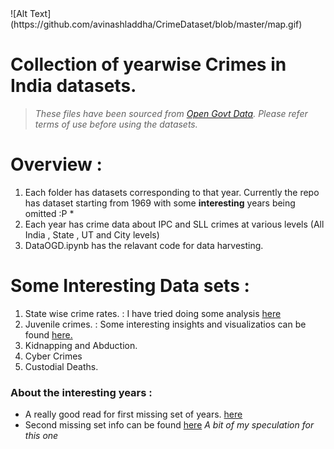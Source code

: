 <div align=”center”>
![Alt Text](https://github.com/avinashladdha/CrimeDataset/blob/master/map.gif)
</div>

# Collection of yearwise Crimes in India datasets.
> _These files have been sourced from [Open Govt Data](https://data.gov.in/). Please refer terms of use before using the datasets._


# Overview :
1. Each folder has datasets corresponding to that year. Currently the repo has dataset starting from 1969 with some **interesting** 
years being omitted :P \*
2. Each year has crime data about IPC and SLL crimes at various levels (All India , State , UT and City levels)
3. DataOGD.ipynb has the relavant code for data harvesting.

# Some Interesting Data sets :
1. State wise crime rates. : I have tried doing some analysis [here](https://www.linkedin.com/posts/avinashladdha_crime-in-india-activity-6662678356263337984-2WkC)
2. Juvenile crimes. : Some interesting insights and visualizatios can be found [here.](https://www.linkedin.com/pulse/misguided-steps-unfulfilled-wishes-avinash-laddha?lipi=urn%3Ali%3Apage%3Ad_flagship3_profile_view_base_recent_activity_details_shares%3BRQduP%2FPIRwGBNUQHBYZC3w%3D%3D&licu=urn%3Ali%3Acontrol%3Ad_flagship3_profile_view_base_recent_activity_details_shares-update_article_image)
3. Kidnapping and Abduction. 
4. Cyber Crimes
5. Custodial Deaths.

### About the interesting years :
* A really good read for first missing set of years. [here](https://www.amazon.in/Case-That-Shook-India-Emergency/dp/0143442643/ref=sr_1_1?crid=2O66X0QYSI3AZ&dchild=1&keywords=the+case+that+shook+india&qid=1597597817&sprefix=the+case+tha%2Caps%2C311&sr=8-1)
* Second missing set info can be found [here](https://en.wikipedia.org/wiki/1998_Indian_general_election) _A bit of my speculation for this one_

